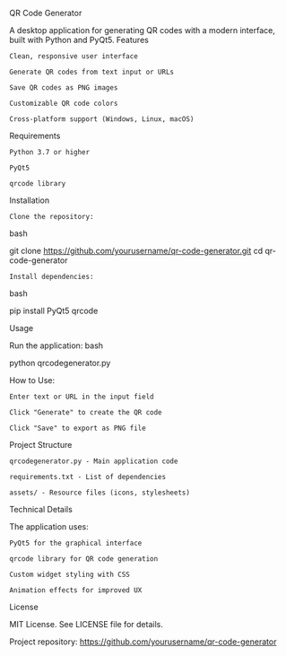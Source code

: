 QR Code Generator

A desktop application for generating QR codes with a modern interface, built with Python and PyQt5.
Features

    Clean, responsive user interface

    Generate QR codes from text input or URLs

    Save QR codes as PNG images

    Customizable QR code colors

    Cross-platform support (Windows, Linux, macOS)

Requirements

    Python 3.7 or higher

    PyQt5

    qrcode library

Installation

    Clone the repository:

bash

git clone https://github.com/yourusername/qr-code-generator.git
cd qr-code-generator

    Install dependencies:

bash

pip install PyQt5 qrcode

Usage

Run the application:
bash

python qrcodegenerator.py

How to Use:

    Enter text or URL in the input field

    Click "Generate" to create the QR code

    Click "Save" to export as PNG file

Project Structure

    qrcodegenerator.py - Main application code

    requirements.txt - List of dependencies

    assets/ - Resource files (icons, stylesheets)

Technical Details

The application uses:

    PyQt5 for the graphical interface

    qrcode library for QR code generation

    Custom widget styling with CSS

    Animation effects for improved UX

License

MIT License. See LICENSE file for details.

Project repository: https://github.com/yourusername/qr-code-generator
